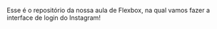 Esse é o repositório da nossa aula de Flexbox, na qual vamos fazer a interface de login do Instagram! 
